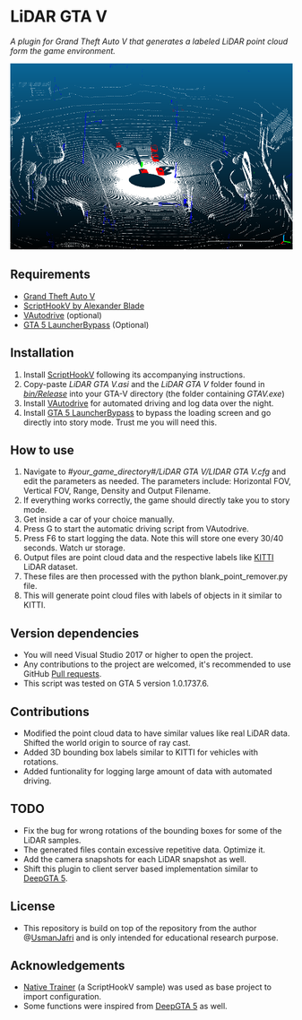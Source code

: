 LiDAR GTA V
============================
*A plugin for Grand Theft Auto V that generates a labeled LiDAR point cloud form the game environment.*

<img src="/samples/LiDAR Sample - Traffic.png">

## Requirements

* [Grand Theft Auto V](https://store.steampowered.com/app/271590/Grand_Theft_Auto_V/)
* [ScriptHookV by Alexander Blade](http://www.dev-c.com/gtav/scripthookv/)
* [VAutodrive](https://www.gta5-mods.com/scripts/vautodrive) (optional)
* [GTA 5 LauncherBypass](https://www.gta5-mods.com/tools/gtavlauncherbypass) (Optional)

## Installation

1. Install [ScriptHookV](http://www.dev-c.com/gtav/scripthookv/) following its accompanying instructions.
2. Copy-paste *LiDAR GTA V.asi* and the *LiDAR GTA V* folder found in [*bin/Release*](https://github.com/UsmanJafri/LiDAR-GTA-V/tree/master/LiDAR%20GTA%20V/bin/Release) into your GTA-V directory (the folder containing *GTAV.exe*)
3. Install [VAutodrive](https://www.gta5-mods.com/scripts/vautodrive) for automated driving and log data over the night.
4. Install [GTA 5 LauncherBypass](https://www.gta5-mods.com/tools/gtavlauncherbypass) to bypass the loading screen and go directly into story mode. Trust me you will need this. 

## How to use

1. Navigate to *#your_game_directory#/LiDAR GTA V/LIDAR GTA V.cfg* and edit the parameters as needed. The parameters include: Horizontal FOV, Vertical FOV, Range, Density and Output Filename.
2. If everything works correctly, the game should directly take you to story mode. 
3. Get inside a car of your choice manually. 
4. Press G to start the automatic driving script from VAutodrive. 
5. Press F6 to start logging the data. Note this will store one every 30/40 seconds. Watch ur storage. 
6. Output files are point cloud data and the respective labels like [KITTI](http://www.cvlibs.net/datasets/kitti/) LiDAR dataset. 
7. These files are then processed with the python blank_point_remover.py file. 
8. This will generate point cloud files with labels of objects in it similar to KITTI. 

## Version dependencies

* You will need Visual Studio 2017 or higher to open the project.
* Any contributions to the project are welcomed, it's recommended to use GitHub [Pull requests](https://help.github.com/articles/using-pull-requests/).
* This script was tested on GTA 5 version 1.0.1737.6. 

## Contributions
* Modified the point cloud data to have similar values like real LiDAR data. Shifted the world origin to source of ray cast. 
* Added 3D bounding box labels similar to KITTI for vehicles with rotations.
* Added funtionality for logging large amount of data with automated driving. 

## TODO 
* Fix the bug for wrong rotations of the bounding boxes for some of the LiDAR samples.
* The generated files contain excessive repetitive data. Optimize it. 
* Add the camera snapshots for each LiDAR snapshot as well. 
* Shift this plugin to client server based implementation similar to  [DeepGTA 5](https://github.com/aitorzip/DeepGTAV).

## License 
* This repository is build on top of the repository from the author @[UsmanJafri](https://github.com/UsmanJafri/LiDAR-GTA-V) and is only intended for educational research purpose. 


## Acknowledgements
* [Native Trainer](http://www.dev-c.com/gtav/scripthookv/) (a ScriptHookV sample) was used as base project to import configuration.
* Some functions were inspired from [DeepGTA 5](https://github.com/aitorzip/DeepGTAV) as well. 
